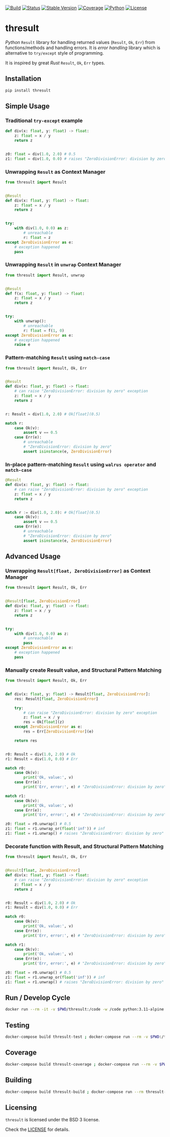 [![Build][build-image]]()
[![Status][status-image]][pypi-project-url]
[![Stable Version][stable-ver-image]][pypi-project-url]
[![Coverage][coverage-image]]()
[![Python][python-ver-image]][pypi-project-url]
[![License][bsd3-image]][bsd3-url]


# thresult

*Python* `Result` library for handling returned values (`Result`, `Ok`, `Err`) from functions/methods and handling errors. It is *error handling* library which is alternative to `try/except` style of programming.

It is inspired by great *Rust* `Result`, `Ok`, `Err` types.


## Installation

```bash
pip install thresult
```


## Simple Usage

### Traditional `try-except` example

```python
def div(x: float, y: float) -> float:
    z: float = x / y
    return z


z0: float = div(1.0, 2.0) # 0.5
z1: float = div(1.0, 0.0) # raises "ZeroDivisionError: division by zero" exception
```


### Unwrapping `Result` as Context Manager

```python
from thresult import Result


@Result
def div(x: float, y: float) -> float:
    z: float = x / y
    return z


try:
    with div(1.0, 0.0) as z:
        # unreachable
        r: float = z
except ZeroDivisionError as e:
    # exception happened
    pass
```


### Unwrapping `Result` in `unwrap` Context Manager

```python
from thresult import Result, unwrap


@Result
def f(x: float, y: float) -> float:
    z: float = x / y
    return z


try:
    with unwrap():
        # unreachable
        r: float = f(1, 0)
except ZeroDivisionError as e:
    # exception happened
    raise e
```


### Pattern-matching `Result` using `match-case`
```python
from thresult import Result, Ok, Err


@Result
def div(x: float, y: float) -> float:
    # can raise "ZeroDivisionError: division by zero" exception
    z: float = x / y
    return z


r: Result = div(1.0, 2.0) # Ok[float](0.5)

match r:
    case Ok(v):
        assert v == 0.5
    case Err(e):
        # unreachable
        # "ZeroDivisionError: division by zero"
        assert isinstance(e, ZeroDivisionError)
```


### In-place pattern-matching `Result` using `walrus operator` and `match-case`

```python
@Result
def div(x: float, y: float) -> float:
    # can raise "ZeroDivisionError: division by zero" exception
    z: float = x / y
    return z


match r := div(1.0, 2.0): # Ok[float](0.5)
    case Ok(v):
        assert v == 0.5
    case Err(e):
        # unreachable
        # "ZeroDivisionError: division by zero"
        assert isinstance(e, ZeroDivisionError)
```


## Advanced Usage


### Unwrapping `Result[float, ZeroDivisionError]` as Context Manager

```python
from thresult import Result, Ok, Err


@Result[float, ZeroDivisionError]
def div(x: float, y: float) -> float:
    z: float = x / y
    return z


try:
    with div(1.0, 0.0) as z:
        # unreachable 
        pass
except ZeroDivisionError as e:
    # exception happened
    pass
```


### Manually create Result value, and Structural Pattern Matching

```python
from thresult import Result, Ok, Err


def div(x: float, y: float) -> Result[float, ZeroDivisionError]:
    res: Result[float, ZeroDivisionError]

    try:
        # can raise "ZeroDivisionError: division by zero" exception
        z: float = x / y
        res = Ok[float](z)
    except ZeroDivisionError as e:
        res = Err[ZeroDivisionError](e)

    return res


r0: Result = div(1.0, 2.0) # Ok
r1: Result = div(1.0, 0.0) # Err

match r0:
    case Ok(v):
        print('Ok, value:', v)
    case Err(e):
        print('Err, error:', e) # "ZeroDivisionError: division by zero"

match r1:
    case Ok(v):
        print('Ok, value:', v)
    case Err(e):
        print('Err, error:', e) # "ZeroDivisionError: division by zero"

z0: float = r0.unwrap() # 0.5
z1: float = r1.unwrap_or(float('inf')) # inf
z1: float = r1.unwrap() # raises "ZeroDivisionError: division by zero" exception
```


### Decorate function with Result, and Structural Pattern Matching

```python
from thresult import Result, Ok, Err


@Result[float, ZeroDivisionError]
def div(x: float, y: float) -> float:
    # can raise "ZeroDivisionError: division by zero" exception
    z: float = x / y
    return z


r0: Result = div(1.0, 2.0) # Ok
r1: Result = div(1.0, 0.0) # Err

match r0:
    case Ok(v):
        print('Ok, value:', v)
    case Err(e):
        print('Err, error:', e) # "ZeroDivisionError: division by zero"

match r1:
    case Ok(v):
        print('Ok, value:', v)
    case Err(e):
        print('Err, error:', e) # "ZeroDivisionError: division by zero"

z0: float = r0.unwrap() # 0.5
z1: float = r1.unwrap_or(float('inf')) # inf
z1: float = r1.unwrap() # raises "ZeroDivisionError: division by zero" exception
```


## Run / Develop Cycle
```bash
docker run --rm -it -v $PWD/thresult:/code -w /code python:3.11-alpine python -B result.py
```


## Testing

```bash
docker-compose build thresult-test ; docker-compose run --rm -v $PWD:/test thresult-test
```


## Coverage

```bash
docker-compose build thresult-coverage ; docker-compose run --rm -v $PWD:/test thresult-coverage
```


## Building

```bash
docker-compose build thresult-build ; docker-compose run --rm thresult-build
```


## Licensing

`thresult` is licensed under the BSD 3 license.

Check the [LICENSE](https://opensource.org/licenses/BSD-3-Clause) for details.


<!-- Badges -->
[bsd3-image]: https://img.shields.io/badge/License-BSD_3--Clause-blue.svg
[bsd3-url]: https://opensource.org/licenses/BSD-3-Clause
[build-image]: https://img.shields.io/gitlab/pipeline-status/tangledlabs/thresult?branch=main
[coverage-image]: https://img.shields.io/gitlab/pipeline-coverage/tangledlabs/thresult?branch=main

[pypi-project-url]: https://pypi.org/project/thresult/
[stable-ver-image]: https://img.shields.io/pypi/v/thresult?label=stable
[python-ver-image]: https://img.shields.io/pypi/pyversions/thresult.svg?logo=python&logoColor=FBE072
[status-image]: https://img.shields.io/pypi/status/thresult.svg
